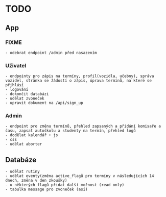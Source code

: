 # TODO

## App

### FIXME
    - odebrat endpoint /admin před nasazením 

### Uživatel
    - endpointy pro zápis na termíny, profil(vozidla, učebny), správa vozidel, stránka se žádostí o zápis, úprava termínů, na které se přihlásí
    - logování
    - dokončit databázi
    - udělat zvoneček
    - upravit dokument na /api/sign_up
    

### Admin
    - endpoint pro změnu termínů, přehled zapsaných a přidání komisaře a času, zapsat autoškolu a studenty na termín, přehled logů
    - dodělat kalendář + js
    - css
    - udělat aborter


## Databáze
    - udělat rutiny
    - udělat eventy(změna active_flagů pro termíny v následujících 14 dnech, změna v den zkoušky)
    - u některých flagů přidat další možnost (read only)
    - tabulka message pro zvoneček (asi)